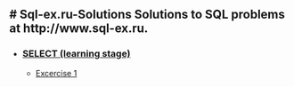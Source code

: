 <!DOCTYPE html>
<html>
	<head>
		<title>HackerRank Solutions</title>
		<h2># Sql-ex.ru-Solutions
			Solutions to SQL problems at http://www.sql-ex.ru.</h2>
	</head>
	<body>
		<ul>
			<li><h3><a href="https://github.com/shivkrthakur/Sql-ex.ru-Solutions/tree/master/SQLExercises/SELECT%20(learning%20stage)">SELECT (learning stage)</a></h3>
				<ul>
					<li><a href="https://github.com/shivkrthakur/Sql-ex.ru-Solutions/blob/master/SQLExercises/SELECT%20(learning%20stage)/Exercise1.sql">Excercise 1</a></li>
				</ul>
			</li>
		</ul>
	</body>
</html>

		